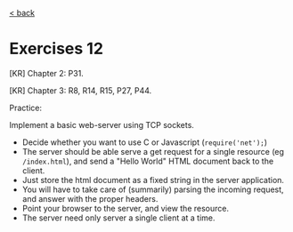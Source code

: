 [< back](README.md)

# Exercises 12

\[KR\] Chapter 2: P31.

\[KR\] Chapter 3: R8, R14, R15, P27, P44.

Practice:

Implement a basic web-server using TCP sockets. 

- Decide whether you want to use C or Javascript (`require('net');`)
- The server should be able serve a get request for a single resource (eg `/index.html`), and send a "Hello World" HTML document back to the client. 
- Just store the html document as a fixed string in the server application.
- You will have to take care of (summarily) parsing the incoming request, and answer with the proper headers.
- Point your browser to the server, and view the resource. 
- The server need only server a single client at a time. 